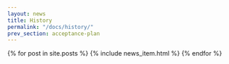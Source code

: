 ```yaml
---
layout: news
title: History
permalink: "/docs/history/"
prev_section: acceptance-plan
---
```


{% for post in site.posts %}
  {% include news_item.html %}
{% endfor %}
